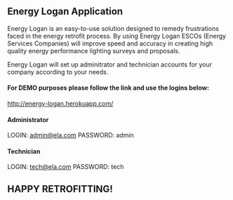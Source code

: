 ## Energy Logan Application  

Energy Logan is an easy-to-use solution designed to remedy frustrations faced in the energy retrofit process. By using Energy Logan ESCOs (Energy Services Companies) will improve speed and accuracy in creating high quality energy performance lighting surveys and proposals.

Energy Logan will set up adminitrator and technician accounts for your company according to your needs. 

#### For DEMO purposes please follow the link and use the logins below:

http://energy-logan.herokuapp.com/

#### Administrator


LOGIN: admin@ela.com
PASSWORD: admin



#### Technician


LOGIN: tech@ela.com
PASSWORD: tech



## HAPPY RETROFITTING!
